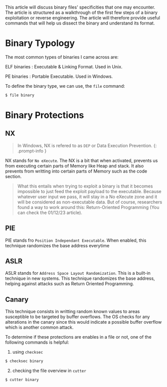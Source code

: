 This article will discuss binary files' specificities that one may encounter. The article is structured as a walkthrough of the first few steps of a binary exploitation or reverse engineering.
The article will therefore provide useful commands that will help us dissect the binary and understand its format.

# Binary Typology
The most common types of binaries I came across are:

ELF binaries
: Executable & Linking Format. Used in Unix.

PE binaries
: Portable Executable. Used in Windows.

To define the binary type, we can use, the `file` command:

```bash
$ file binary
```

# Binary Protections

## NX
> In Windows, NX is refered to as `DEP` or Data Execution Prevention.
{: .prompt-info }

NX stands for `No eXecute`. The NX is a bit that when activated, prevents us from executing certain parts of Memory like Heap and stack. It also prevents from writting into certain parts of Memory such as the code section.
> What this entails when trying to exploit a binary is that it becomes impossible to just feed the exploit payload to the executable. Because whatever user input we pass, it will stay in a No eXecute zone and it will be considered as non-executable data.
But of course, researchers found a way to work around this: Return-Oriented Programming (You can check the 01/12/23 article).

## PIE
PIE stands fro `Position Independant Executable`. When enabled, this technique randomizes the base address everytime 

## ASLR
ASLR stands for `Address Space Layout Randomization`. This is a built-in technique in new systems. This technique randomizes the base address, helping against attacks such as Return Oriented Programming.

## Canary
This technique consists in writting random known values to areas susceptible to be targeted by buffer overflows. The OS checks for any alterations in the canary since this would indicate a possible buffer overflow which is another common attack.

To determine if these protections are enables in a file or not, one of the following commands is helpful:
1. using `checksec`
```bash
$ checksec binary
```
2. checking the file overview in `cutter`
```bash
$ cutter binary
```